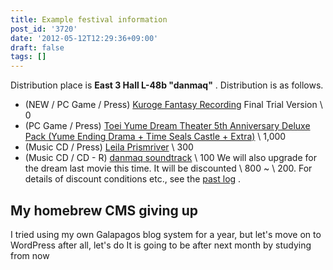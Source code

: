 ```yaml
---
title: Example festival information
post_id: '3720'
date: '2012-05-12T12:29:36+09:00'
draft: false
tags: []
---
```


Distribution place is **East 3 Hall L-48b "danmaq"** . Distribution is as follows.

*   (NEW / PC Game / Press) [Kuroge Fantasy Recording](http://kagaminer.in) Final Trial Version \ 0
*   (PC Game / Press) [Toei Yume Dream Theater 5th Anniversary Deluxe Pack (Yume Ending Drama + Time Seals Castle + Extra)](!/thC) \ 1,000
*   (Music CD / Press) [Leila Prismriver](!/leila) \ 300
*   (Music CD / CD - R) [danmaq soundtrack](!/dst) \ 100 We will also upgrade for the dream last movie this time. It will be discounted \ 800 ~ \ 200. For details of discount conditions etc., see the [past log](/3715) .

## My homebrew CMS giving up

I tried using my own Galapagos blog system for a year, but let's move on to WordPress after all, let's do It is going to be after next month by studying from now